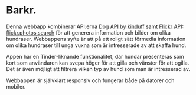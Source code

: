 # Barkr.
Denna webbapp kombinerar API:erna [Dog API by kinduff](https://dogapi.dog/docs/api-v2) samt [Flickr API: flickr.photos.search](https://www.flickr.com/services/api/flickr.photos.search.html) för att generera information och bilder om olika hundraser. Webbappens syfte är att på ett roligt sätt förmedla information om olika hundraser till unga vuxna som är intresserade av att skaffa hund. 

Appen har en Tinder-liknande funktionalitet, där hundar presenteras som kort som användaren kan svepa höger för att gilla och vänster för att ogilla. Det är även möjligt att filtrera vilken typ av hund som man är intresserad av.

Webbappen är självklart responsiv och fungerar både på datorer och mobiler.
